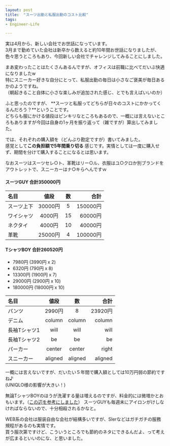 ```yaml
---
layout: post
title:  "スーツ出勤と私服出勤のコスト比較"
tags:
- Engineer-Life

---
```

実は4月から、新しい会社でお世話になっています。  
3月まで勤めていた会社は新卒から数えると約10年間お世話になりましたが、色々思うところもあり、今回新しい会社でチャレンジしてみることにしました。

まあ変わったことはたくさんあるんですが、オフィスは前職に比べてだいぶ快適になりましたw  
特にスニーカー好きな自分にとって、私服出勤の毎日は小さなご褒美が毎日あるかのようですね。  
（朝起きること自体に小さな楽しみが追加された感じ、とでも言えばいいのか）

ふと思ったのですが、
**スーツと私服ってどちらが日々のコストにかかってくるんだろう？**ということです。  
どちらも服にかける値段はピンキリなところもあるので、一概には言えないところもありますが今回は自身の1ヶ月を振り返って（雑ですが）算出してみました。

では、それぞれの購入額を（どんぶり勘定ですが）書いてみました。  
感覚として**この負担額で5年間乗り切る**
感じです。実情としては一度に購入せず、期間を分けて購入することになるとは思います。

なおスーツはスーツセレ○ト、革靴はリー○ル、衣服はユ○クロか別ブランドをアウトレットで、スニーカーはナ○キらへんですｗ

#### スーツGUY 合計350000円
|   名目     |      値段    |   数   |    合計     |
|:-----------|:-----------:|:------:|------------:|
| スーツ上下  |     30000円 |   5    | 150000円    |
| ワイシャツ  |      4000円 |   15   | 60000円     |
| ネクタイ    |      4000円 |   10   | 40000円     |
| 革靴        |    25000円 |    4   | 100000円    |

#### TシャツBOY 合計260520円
-  7980円 (3990円 x 2)
-  6320円 (790円 x 8)
-  13300円 (1900円 x 7)
-  29000円 (2900円 x 10)
-  180000円 (18000円 x 10)


| 名目 | 値段 | 数 | 合計 |
|:-----------|:------------:|:------------:|------------:|
| パンツ | 2990円 | 8 | 23920円 |
| デニム     |    column    |    column    |      column |
| 長袖Tシャツ1 |     will     |     will     |        will |
| 長袖Tシャツ2 |      be      |      be      |          be |
| パーカー   |    center    |    center    |       right |
| スニーカー |   aligned    |   aligned    |     aligned |

一概には言えないですが、だいたい５年間で購入額としては10万円弱の節約ですね♪  
(UNIQLO様の影響が大きい！)

無論TシャツBOYのほうが洗濯する量は増えるのですが、料金的には微増かとおもいます。（[この辺を参考にしました](https://www.haruru29.net/blog/post-794/)）
スーツGUYも毎週末にアイロンがけしなければならないので、十分相殺されるかなと。

WEB系の会社は服装自由な会社が結構多いですが、SIerなどはガチガチの服務規程があるのも実情です。  
買う服次第ですけど、こういうところでも節約のネタにできるんだよ、って考えが広まるといいのにな、と思いました。
